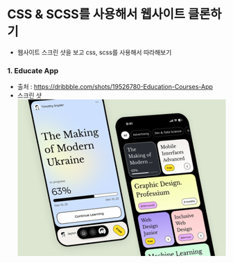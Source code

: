 # CSS & SCSS를 사용해서 웹사이트 클론하기

-   웹사이트 스크린 샷을 보고 css, scss를 사용해서 따라해보기

### 1. Educate App

-   출처 : https://dribbble.com/shots/19526780-Education-Courses-App
-   스크린 샷
    ![clone01|300x300](/CSS_Clone_Example/01.png)

